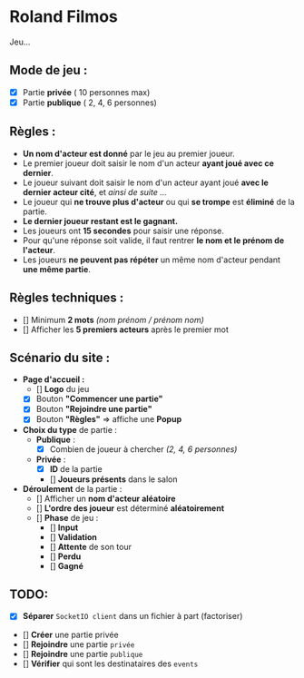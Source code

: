 # Roland Filmos

Jeu...

## Mode de jeu :
- [x] Partie **privée** ( 10 personnes max)
- [x] Partie **publique** ( 2, 4, 6 personnes)

## Règles :
- **Un nom d'acteur est donné** par le jeu au premier joueur.
- Le premier joueur doit saisir le nom d'un acteur **ayant joué avec ce dernier**.
- Le joueur suivant doit saisir le nom d'un acteur ayant joué **avec le dernier acteur cité**, et *ainsi de suite ...*
- Le joueur qui **ne trouve plus d'acteur** ou qui **se trompe** est **éliminé** de la partie.
- **Le dernier joueur restant est le gagnant.**
- Les joueurs ont **15 secondes** pour saisir une réponse.
- Pour qu'une réponse soit valide, il faut rentrer **le nom et le prénom de l'acteur**.
- Les joueurs **ne peuvent pas répéter** un même nom d'acteur pendant **une même partie**.

## Règles techniques :
- [] Minimum **2 mots** *(nom prénom / prénom nom)*
- [] Afficher les **5 premiers acteurs** après le premier mot

## Scénario du site :
- **Page d'accueil :**
    - [] **Logo** du jeu
    - [x] Bouton **"Commencer une partie"**
    - [x] Bouton **"Rejoindre une partie"**
    - [x] Bouton **"Règles"** => affiche une **Popup**
- **Choix du type** de partie :
    - **Publique** :
        - [x] Combien de joueur à chercher *(2, 4, 6 personnes)*
    - **Privée** :
        - [x] **ID** de la partie
        - [] **Joueurs présents** dans le salon
- **Déroulement** de la partie :
    - [] Afficher un **nom d'acteur aléatoire**
    - [] **L'ordre des joueur** est déterminé **aléatoirement**
    - [] **Phase** de jeu :
        - [] **Input**
        - [] **Validation**
        - [] **Attente** de son tour
        - [] **Perdu**
        - [] **Gagné**

## TODO:
- [x] **Séparer** `SocketIO client` dans un fichier à part (factoriser)
- [] **Créer** une partie privée
- [] **Rejoindre** une partie `privée`
- [] **Rejoindre** une partie `publique`
- [] **Vérifier** qui sont les destinataires des `events`